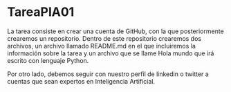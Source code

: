 # TareaPIA01

La tarea consiste en crear una cuenta de GitHub, con la que posteriormente crearemos un repositorio.
Dentro de este repositorio crearemos dos archivos, un archivo llamado README.md en el que incluiremos la información sobre la tarea y un archivo que se llame Hola mundo que irá escrito con lenguaje Python.

Por otro lado, debemos seguir con nuestro perfil de linkedin o twitter a cuentas que sean expertos en Inteligencia Artificial.

